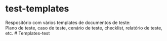 # test-templates

Respositório com vários templates de documentos de teste:  
Plano de teste, caso de teste, cenário de teste, checklist,
relatório de teste, etc.
#   T e m p l a t e s - t e s t  
 